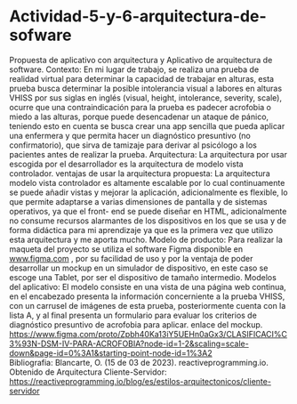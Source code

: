 # Actividad-5-y-6-arquitectura-de-sofware
Propuesta de aplicativo con arquitectura y Aplicativo de arquitectura de software.
Contexto: En mi lugar de trabajo, se realiza una prueba de realidad virtual para determinar la capacidad de trabajar en alturas, esta prueba busca determinar la posible intolerancia visual a labores en alturas VHISS por sus siglas en inglés (visual, height, intolerance, severity, scale), ocurre que una contraindicación para la prueba es padecer acrofobia o miedo a las alturas, porque puede desencadenar un ataque de pánico, teniendo esto en cuenta se busca crear una app sencilla que pueda aplicar una enfermera y que permita hacer un diagnóstico presuntivo (no confirmatorio), que sirva de tamizaje para derivar al psicólogo a los pacientes antes de realizar la prueba.
Arquitectura:  La arquitectura por usar escogida por el desarrollador es la arquitectura de modelo vista controlador.
ventajas de usar la arquitectura propuesta:  La arquitectura modelo vista controlador es altamente escalable por lo cual continuamente se puede añadir vistas y mejorar la aplicación, adicionalmente es flexible, lo que permite adaptarse a varias dimensiones de pantalla y de sistemas operativos, ya que el front- end se puede diseñar en HTML, adicionalmente no consume recursos alarmantes de los dispositivos  en los que se usa y de forma didáctica para mi aprendizaje ya que es la primera vez que utilizo esta arquitectura y me aporta mucho.
Modelo de producto:  Para realizar la maqueta del proyecto se utiliza el software Figma disponible en www.figma.com , por su facilidad de uso y por la ventaja de poder desarrollar un mockup en un simulador de dispositivo, en este caso se escoge una Tablet, por ser el dispositivo de tamaño intermedio.
Modelos del aplicativo: El modelo consiste en una vista de una página web continua, en el encabezado presenta la información concerniente a la prueba VHISS, con un carrusel de imágenes de esta prueba, posteriormente cuenta con la lista A, y al final presenta un formulario para evaluar los criterios de diagnóstico presuntivo de acrofobia para aplicar.
enlace del mockup.
https://www.figma.com/proto/Zpbh40Ka13iY5UEHn0aGx3/CLASIFICACI%C3%93N-DSM-IV-PARA-ACROFOBIA?node-id=1-2&scaling=scale-down&page-id=0%3A1&starting-point-node-id=1%3A2  
Bibliografia:  Blancarte, O. (15 de 03 de 2023). reactiveprogramming.io. Obtenido de Arquitectura Cliente-Servidor: https://reactiveprogramming.io/blog/es/estilos-arquitectonicos/cliente-servidor


